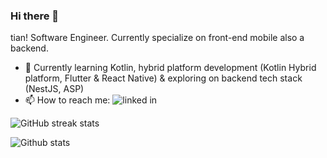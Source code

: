 ### Hi there 👋
tian! Software Engineer. Currently specialize on front-end mobile also a backend.


- 🌱 Currently learning Kotlin, hybrid platform development (Kotlin Hybrid platform, Flutter & React Native) & exploring on backend tech stack (NestJS, ASP)
- 📫 How to reach me: ![linked in](https://www.linkedin.com/in/septian-wijaya/)

![GitHub streak stats](https://github-readme-streak-stats.herokuapp.com/?user=4sskick)

![Github stats](https://github-readme-stats.vercel.app/api?username=4sskick)


<!--
**4sskick/4sskick** is a ✨ _special_ ✨ repository because its `README.md` (this file) appears on your GitHub profile.


Here are some ideas to get you started:

- 🔭 I’m currently working on ...
- 🌱 I’m currently learning ...
- 👯 I’m looking to collaborate on ...
- 🤔 I’m looking for help with ...
- 💬 Ask me about ...
- 📫 How to reach me: ...
- 😄 Pronouns: ...
- ⚡ Fun fact: ...
-->
